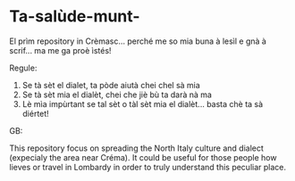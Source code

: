 # Ta-salùde-munt-
El prìm repository in Crèmasc... perché me so mia buna à lesìl e gnà à scrif... ma me ga proè ìstés!

Regule:

1. Se tà sèt el dialet, ta pòde aiutà chei chel sà mia
2. Se tà sèt mia el dialèt, chei che jiè bù ta darà nà ma
3. Lè mìa impùrtant se tal sèt o tàl sèt mia el dialèt... basta chè ta sà diértet!


GB:

This repository focus on spreading the North Italy culture and dialect (expecialy the area near Créma).
It could be useful for those people how lieves or travel in Lombardy in order to truly understand this peculiar place.

